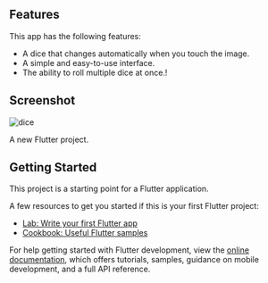 ## Features

This app has the following features:

* A dice that changes automatically when you touch the image.
* A simple and easy-to-use interface.
* The ability to roll multiple dice at once.!

## Screenshot

![dice](https://github.com/habte032/Dice/assets/101426508/d6569fd0-0b7f-445a-9f4a-edc05f378694)

A new Flutter project.

## Getting Started

This project is a starting point for a Flutter application.

A few resources to get you started if this is your first Flutter project:

- [Lab: Write your first Flutter app](https://docs.flutter.dev/get-started/codelab)
- [Cookbook: Useful Flutter samples](https://docs.flutter.dev/cookbook)

For help getting started with Flutter development, view the
[online documentation](https://docs.flutter.dev/), which offers tutorials,
samples, guidance on mobile development, and a full API reference.


